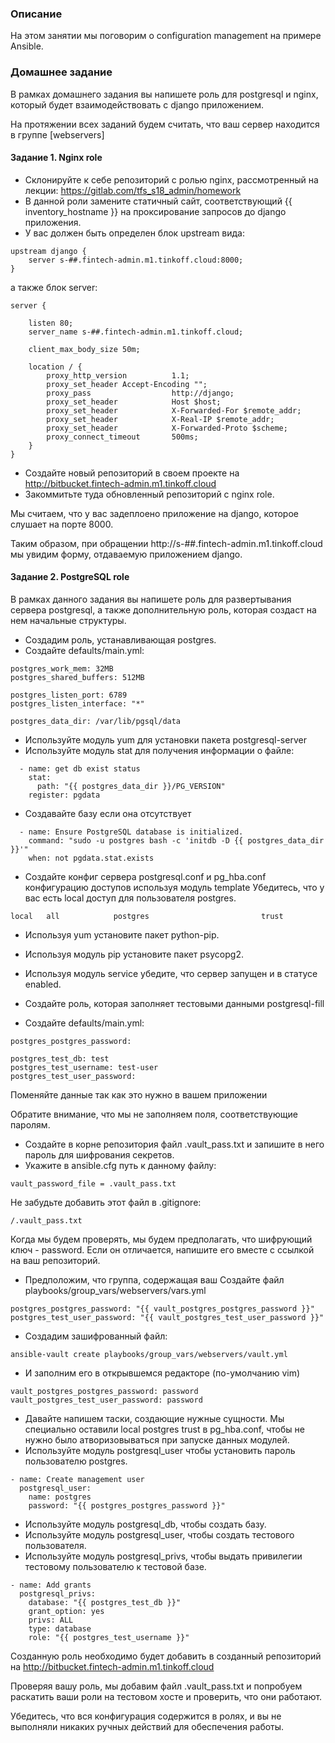 ### Описание

На этом занятии мы поговорим о configuration management на примере Ansible.

### Домашнее задание

В рамках домашнего задания вы напишете роль для postgresql и nginx, который будет взаимодействовать с django приложением.

На протяжении всех заданий будем считать, что ваш сервер находится в группе [webservers]

#### Задание 1. Nginx role

* Склонируйте к себе репозиторий с ролью nginx, рассмотренный на лекции: https://gitlab.com/tfs_s18_admin/homework
* В данной роли замените статичный сайт, соответствующий {{ inventory_hostname }} на проксирование запросов до django приложения.
* У вас должен быть определен блок upstream вида:
```
upstream django {
    server s-##.fintech-admin.m1.tinkoff.cloud:8000;
}
```
а также блок server:
```
server {

    listen 80;
    server_name s-##.fintech-admin.m1.tinkoff.cloud;

    client_max_body_size 50m;

    location / {
        proxy_http_version          1.1;
        proxy_set_header Accept-Encoding "";
        proxy_pass                  http://django;
        proxy_set_header            Host $host;
        proxy_set_header            X-Forwarded-For $remote_addr;
        proxy_set_header            X-Real-IP $remote_addr;
        proxy_set_header            X-Forwarded-Proto $scheme;
        proxy_connect_timeout       500ms;
    }
}
```

* Создайте новый репозиторий в своем проекте на http://bitbucket.fintech-admin.m1.tinkoff.cloud
* Закоммитьте туда обновленный репозиторий с nginx role.

Мы считаем, что у вас задеплоено приложение на django, которое слушает на порте 8000.

Таким образом, при обращении http://s-##.fintech-admin.m1.tinkoff.cloud мы увидим форму, отдаваемую приложением django.

#### Задание 2. PostgreSQL role

В рамках данного задания вы напишете роль для развертывания сервера postgresql, а также дополнительную роль, 
которая создаст на нем начальные структуры.

* Создадим роль, устанавливающая postgres.
* Создайте defaults/main.yml:

```
postgres_work_mem: 32MB
postgres_shared_buffers: 512MB

postgres_listen_port: 6789
postgres_listen_interface: "*"

postgres_data_dir: /var/lib/pgsql/data
```

* Используйте модуль yum для установки пакета postgresql-server
* Используйте модуль stat для получения информации о файле:

```
  - name: get db exist status
    stat:
      path: "{{ postgres_data_dir }}/PG_VERSION"
    register: pgdata
```

* Создавайте базу если она отсутствует

```
  - name: Ensure PostgreSQL database is initialized.
    command: "sudo -u postgres bash -c 'initdb -D {{ postgres_data_dir }}'"
    when: not pgdata.stat.exists
```

* Создайте конфиг сервера postgresql.conf и pg_hba.conf конфигурацию доступов используя модуль template
Убедитесь, что у вас есть local доступ для пользователя postgres.

```
local   all            postgres                         trust
```

* Используя yum установите пакет python-pip.
* Используя модуль pip установите пакет psycopg2.
* Используя модуль service убедите, что сервер запущен и в статусе enabled.

* Создайте роль, которая заполняет тестовыми данными postgresql-fill
* Создайте defaults/main.yml:

```
postgres_postgres_password:

postgres_test_db: test
postgres_test_username: test-user
postgres_test_user_password:
```

Поменяйте данные так как это нужно в вашем приложении

Обратите внимание, что мы не заполняем поля, соответствующие паролям.
* Создайте в корне репозитория файл .vault_pass.txt и запишите в него пароль для шифрования секретов.
* Укажите в ansible.cfg путь к данному файлу:

```
vault_password_file = .vault_pass.txt
```

Не забудьте добавить этот файл в .gitignore:

```
/.vault_pass.txt
```

Когда мы будем проверять, мы будем предполагать, что шифрующий ключ - password.
Если он отличается, напишите его вместе с ссылкой на ваш репозиторий.
* Предположим, что группа, содержащая ваш Создайте файл playbooks/group_vars/webservers/vars.yml

```
postgres_postgres_password: "{{ vault_postgres_postgres_password }}"
postgres_test_user_password: "{{ vault_postgres_test_user_password }}"
```

* Создадим зашифрованный файл:

```
ansible-vault create playbooks/group_vars/webservers/vault.yml
```

* И заполним его в открывшемся редакторе (по-умолчанию vim)

```
vault_postgres_postgres_password: password
vault_postgres_test_user_password: password
```

* Давайте напишем таски, создающие нужные сущности. Мы специально оставили local postgres trust в pg_hba.conf, 
чтобы не нужно было атворизовываться при запуске данных модулей.
* Используйте модуль postgresql_user чтобы установить пароль пользователю postgres.

```
- name: Create management user
  postgresql_user:
    name: postgres
    password: "{{ postgres_postgres_password }}"
```

* Используйте модуль postgresql_db, чтобы создать базу.
* Используйте модуль postgresql_user, чтобы создать тестового пользователя.
* Используйте модуль postgresql_privs, чтобы выдать привилегии тестовому пользователю к тестовой базе.

```
- name: Add grants
  postgresql_privs:
    database: "{{ postgres_test_db }}"
    grant_option: yes
    privs: ALL
    type: database
    role: "{{ postgres_test_username }}"
```

Созданную роль необходимо будет добавить в созданный репозиторий на http://bitbucket.fintech-admin.m1.tinkoff.cloud

Проверяя вашу роль, мы добавим файл .vault_pass.txt и попробуем раскатить ваши роли на тестовом хосте и проверить, что они работают.

Убедитесь, что вся конфигурация содержится в ролях, и вы не выполняли никаких ручных действий для обеспечения работы.